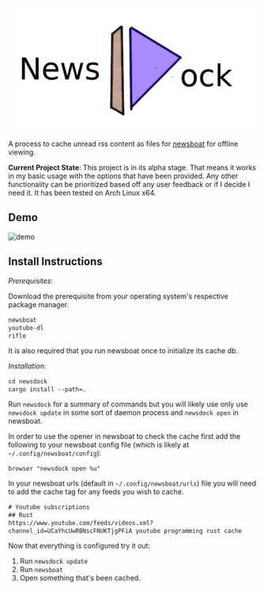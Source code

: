 ![logo](./assets/newsdock_logo.png)

A process to cache unread rss content as files for [newsboat](https://newsboat.org/) for offline viewing.

**Current Project State**: This project is in its alpha stage. That means it works in my basic usage with the options that have been provided.
 Any other functionality can be prioritized based off any user feedback or if I decide I need it.
 It has been tested on Arch Linux x64.

## Demo

![demo](./assets/demo.gif)

## Install Instructions

_Prerequisites_:

Download the prerequisite from your operating system's respective package manager.
```
newsboat
youtube-dl
rifle
```

It is also required that you run newsboat once to initialize its cache db.

_Installation_:
```
cd newsdock
cargo install --path=.
```

Run `newsdock` for a summary of commands but you will likely use only use `newsdock update` in some sort of daemon process and `newsdock open` in newsboat.

In order to use the opener in newsboat to check the cache first add the following to your newsboat config file (which is likely at `~/.config/newsboat/config`):
```
browser "newsdock open %u"
```

In your newsboat urls (default in `~/.config/newsboat/urls`) file you will need to add the cache tag for any feeds you wish to cache.
```
# Youtube subscriptions
## Rust
https://www.youtube.com/feeds/videos.xml?channel_id=UCaYhcUwRBNscFNUKTjgPFiA youtube programming rust cache
```

Now that everything is configured try it out:
1. Run `newsdock update`
1. Run `newsboat`
1. Open something that's been cached.

